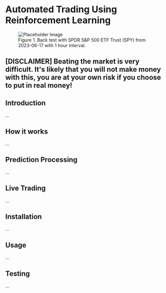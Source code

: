 # Automated Trading Using Reinforcement Learning

<figure>
  <img src="media/demo.gif" alt="Placeholder Image">
  <figcaption>Figure 1. Back test with SPDR S&P 500 ETF Trust (SPY) from 2023-06-17 with 1 hour interval.</figcaption>
</figure>

## [**DISCLAIMER**] Beating the market is very difficult. It's likely that you will not make money with this, you are at your own risk if you choose to put in real money!

## Introduction
...

## How it works
...

## Prediction Processing
...

## Live Trading
...

## Installation
...

## Usage
...

## Testing
...